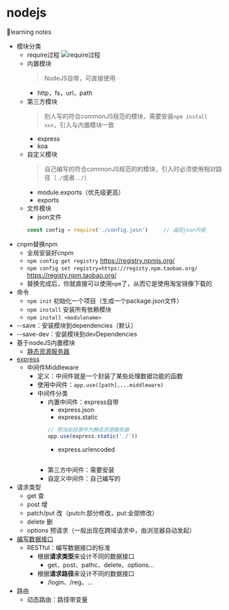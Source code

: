 # nodejs
🎈learning notes
* 模块分类
    * require过程
        <img alt="require过程" src="https://github.com/1999hk/nodejs/blob/master/img/模块加载过程.jpg">
    * 内置模块
        > NodeJS自带，可直接使用
        * http，fs，url，path
    * 第三方模块
        > 别人写的符合commonJS规范的模块，需要安装`npm install xxx`，引入与内置模块一致
        * express
        * koa
    * 自定义模块
        > 自己编写的符合commonJS规范的的模块，引入时必须使用相对路径（`./`或者`../`）
        * module.exports（优先级更高）
        * exports
    * 文件模块
        * json文件
        ```js
        const config = require('./config.josn')     // 返回json内容
        ```
* cnpm替换npm
    * 全局安装好cnpm
    * `npm config get registry`     https://registry.npmjs.org/
    * `npm config set registry=https://registy.npm.taobao.org/`    https://registy.npm.taobao.org/
    * 替换完成后，你就直接可以使用`npm`了，从而它是使用淘宝镜像下载的
* 命令
    * `npm init`                      初始化一个项目（生成一个package.json文件）
    * `npm install`                   安装所有依赖模块
    * `npm install <modulename>`      
* --save：安装模块到dependencies（默认）
* --save-dev：安装模块到devDependencies
* 基于nodeJS内置模块
    * [静态资源服务器](https://github.com/1999hk/nodejs/tree/master/server_static)
* [express](https://github.com/1999hk/nodejs/tree/master/express_static)
    * 中间件Middleware
        * 定义：中间件就是一个封装了某些处理数据功能的函数
        * 使用中间件：`app.use([path],...middleware)`
        * 中间件分类
            * 内置中间件：express自带
                * express.json
                * express.static
                ```js
                // 把当前目录作为静态资源服务器
                app.use(express.static('./'))
                ```
                * express.urlencoded
                ```js
                
                ```
            * 第三方中间件：需要安装
            * 自定义中间件：自己编写的
* 请求类型
    * get           查
    * post          增
    * patch/put     改（putch:部分修改，put:全部修改）
    * delete        删
    * options       预请求（一般出现在跨域请求中，由浏览器自动发起）
* [编写数据接口](https://github.com/1999hk/nodejs/RESTful)
    * RESTful：编写数据接口的标准
        * 根据**请求类型**来设计不同的数据接口
            * get、post、pathc、delete、options...
        * 根据**请求路径**来设计不同的数据接口
            * /login、/reg、...
* 路由
    * 动态路由：路径带变量

